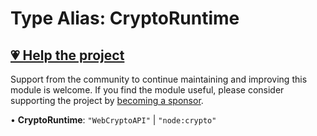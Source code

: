 # Type Alias: CryptoRuntime

## [💗 Help the project](https://github.com/sponsors/panva)

Support from the community to continue maintaining and improving this module is welcome. If you find the module useful, please consider supporting the project by [becoming a sponsor](https://github.com/sponsors/panva).

• **CryptoRuntime**: `"WebCryptoAPI"` \| `"node:crypto"`
